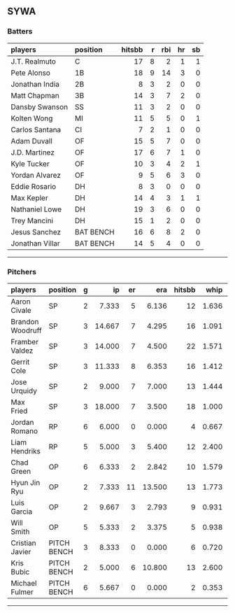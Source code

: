 ## SYWA

### Batters

 |players         |position  | hitsbb|  r| rbi| hr| sb| 
|:---------------|:---------|------:|--:|---:|--:|--:| 
|J.T. Realmuto   |C         |     17|  8|   2|  1|  1| 
|Pete Alonso     |1B        |     18|  9|  14|  3|  0| 
|Jonathan India  |2B        |      8|  3|   2|  0|  0| 
|Matt Chapman    |3B        |     14|  3|   7|  2|  0| 
|Dansby Swanson  |SS        |     11|  3|   2|  0|  0| 
|Kolten Wong     |MI        |     11|  5|   5|  0|  1| 
|Carlos Santana  |CI        |      7|  2|   1|  0|  0| 
|Adam Duvall     |OF        |     15|  5|   7|  0|  0| 
|J.D. Martinez   |OF        |     17|  6|   7|  1|  0| 
|Kyle Tucker     |OF        |     10|  3|   4|  2|  1| 
|Yordan Alvarez  |OF        |      9|  5|   6|  3|  0| 
|Eddie Rosario   |DH        |      8|  3|   0|  0|  0| 
|Max Kepler      |DH        |     14|  4|   3|  1|  1| 
|Nathaniel Lowe  |DH        |     19|  3|   6|  0|  0| 
|Trey Mancini    |DH        |     15|  1|   2|  0|  0| 
|Jesus Sanchez   |BAT BENCH |     16|  6|   8|  2|  0| 
|Jonathan Villar |BAT BENCH |     14|  5|   4|  0|  0| 

* * *

### Pitchers

 
|players          |position    |  g|     ip| er|    era| hitsbb|  whip| so|  w| sv| 
|:----------------|:-----------|--:|------:|--:|------:|------:|-----:|--:|--:|--:| 
|Aaron Civale     |SP          |  2|  7.333|  5|  6.136|     12| 1.636|  8|  0|  0| 
|Brandon Woodruff |SP          |  3| 14.667|  7|  4.295|     16| 1.091| 13|  2|  0| 
|Framber Valdez   |SP          |  3| 14.000|  7|  4.500|     22| 1.571| 12|  1|  0| 
|Gerrit Cole      |SP          |  3| 11.333|  8|  6.353|     16| 1.412| 12|  0|  0| 
|Jose Urquidy     |SP          |  2|  9.000|  7|  7.000|     13| 1.444|  4|  1|  0| 
|Max Fried        |SP          |  3| 18.000|  7|  3.500|     18| 1.000| 17|  1|  0| 
|Jordan Romano    |RP          |  6|  6.000|  0|  0.000|      4| 0.667|  6|  0|  6| 
|Liam Hendriks    |RP          |  5|  5.000|  3|  5.400|     12| 2.400|  9|  0|  4| 
|Chad Green       |OP          |  6|  6.333|  2|  2.842|     10| 1.579|  5|  1|  0| 
|Hyun Jin Ryu     |OP          |  2|  7.333| 11| 13.500|     13| 1.773|  5|  0|  0| 
|Luis Garcia      |OP          |  2|  9.667|  3|  2.793|      9| 0.931|  8|  1|  0| 
|Will Smith       |OP          |  5|  5.333|  2|  3.375|      5| 0.938|  4|  0|  1| 
|Cristian Javier  |PITCH BENCH |  3|  8.333|  0|  0.000|      6| 0.720| 12|  0|  0| 
|Kris Bubic       |PITCH BENCH |  2|  5.000|  6| 10.800|     13| 2.600|  4|  0|  0| 
|Michael Fulmer   |PITCH BENCH |  6|  5.667|  0|  0.000|      2| 0.353|  7|  1|  1| 


* * *


